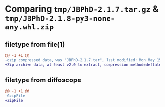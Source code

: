 # Comparing `tmp/JBPhD-2.1.7.tar.gz` & `tmp/JBPhD-2.1.8-py3-none-any.whl.zip`

## filetype from file(1)

```diff
@@ -1 +1 @@
-gzip compressed data, was "JBPhD-2.1.7.tar", last modified: Mon May 15 21:30:04 2023, max compression
+Zip archive data, at least v2.0 to extract, compression method=deflate
```

## filetype from diffoscope

```diff
@@ -1 +1 @@
-GzipFile
+ZipFile
```

